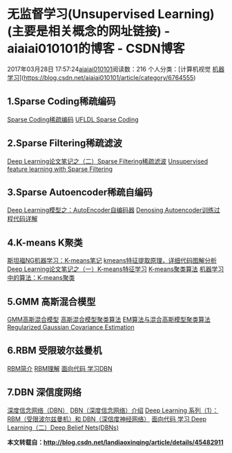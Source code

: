 # 无监督学习(Unsupervised Learning)(主要是相关概念的网址链接) - aiaiai010101的博客 - CSDN博客

2017年03月28日 17:57:24[aiaiai010101](https://me.csdn.net/aiaiai010101)阅读数：216
个人分类：[计算机视觉																[机器学习](https://blog.csdn.net/aiaiai010101/article/category/6764564)](https://blog.csdn.net/aiaiai010101/article/category/6764555)



## 1.Sparse Coding稀疏编码

[Sparse Coding稀疏编码](http://blog.csdn.net/maxiemei/article/details/23846871)
[UFLDL Sparse Coding](http://deeplearning.stanford.edu/wiki/index.php/Sparse_Coding)

## 2.Sparse Filtering稀疏滤波

[Deep Learning论文笔记之（二）Sparse Filtering稀疏滤波](http://blog.csdn.net/lcj_cjfykx/article/details/43936813)
[Unsupervised feature learning with Sparse Filtering](http://jmetzen.github.io/2014-09-14/sparse_filtering.html)

## 3.Sparse Autoencoder稀疏自编码

[Deep Learning模型之：AutoEncoder自编码器](http://blog.csdn.net/u010555688/article/details/24438311)
[Denosing Autoencoder训练过程代码详解](Denosing%20Autoencoder%E8%AE%AD%E7%BB%83%E8%BF%87%E7%A8%8B%E4%BB%A3%E7%A0%81%E8%AF%A6%E8%A7%A3)

## 4.K-means K聚类

[斯坦福NG机器学习：K-means笔记](http://blog.csdn.net/huruzun/article/details/42155605)
[kmeans特征提取原理，详细代码图解分析](http://blog.csdn.net/whiteinblue/article/details/27378513)
[Deep Learning论文笔记之（一）K-means特征学习](http://blog.csdn.net/zouxy09/article/details/9982495)
[K-means聚类算法](http://blog.csdn.net/tkingreturn/article/details/24014537)
[机器学习中的算法：K-means聚类](http://blog.csdn.net/holybin/article/details/22969747)

## 5.GMM 高斯混合模型

[GMM高斯混合模型](http://blog.csdn.net/xiaojiao661025/article/details/42198939)
[高斯混合模型聚类算法](http://blog.csdn.net/hjimce/article/details/45244603)
[EM算法与混合高斯模型聚类算法](http://blog.csdn.net/u012733178/article/details/38231475)
[Regularized Gaussian Covariance Estimation](http://freemind.pluskid.org/machine-learning/regularized-gaussian-covariance-estimation/)

## 6.RBM 受限玻尔兹曼机

[RBM简介](http://blog.csdn.net/geniusluzh/article/details/42128657)
[RBM理解](http://www.cnblogs.com/tornadomeet/archive/2013/03/27/2984725.html)
[面向代码 学习DBN](http://blog.csdn.net/dark_scope/article/details/9447967)

## 7.DBN 深信度网络

[深度信念网络（DBN）](http://blog.csdn.net/tiandijun/article/details/21822549)
[DBN（深度信念网络）介绍](http://blog.csdn.net/chlele0105/article/details/17251971)
[Deep Learning 系列（1）：RBM（受限波尔兹曼机）和 DBN（深信度神经网络）](http://blog.csdn.net/hanzihan123/article/details/23707143)
[面向代码 学习 Deep Learning（二）Deep Belief Nets(DBNs)](http://blog.csdn.net/dark_scope/article/details/9447967)


**本文转载自：http://blog.csdn.net/landiaoxinqing/article/details/45482911**


